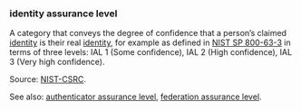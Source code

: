 ### identity assurance level

<p class="c8"><span>A category that conveys the degree of confidence that a person’s claimed </span><span class="c2"><a class="c3" href="#h.z1gairv0pej5">identity</a></span><span>&nbsp;is their real </span><span class="c2"><a class="c3" href="#h.z1gairv0pej5">identity</a></span><span>, for example as defined in </span><span class="c2"><a class="c3" href="https://www.google.com/url?q=https://pages.nist.gov/800-63-3/sp800-63-3.html&amp;sa=D&amp;source=editors&amp;ust=1706779842710200&amp;usg=AOvVaw2HNXmZS9VladbsBg6rImZH">NIST SP 800-63-3</a></span><span class="c0">&nbsp;in terms of three levels: IAL 1 (Some confidence), IAL 2 (High confidence), IAL 3 (Very high confidence).</span></p><p class="c8"><span>Source: </span><span class="c2"><a class="c3" href="https://www.google.com/url?q=https://csrc.nist.gov/glossary/term/identity_assurance_level&amp;sa=D&amp;source=editors&amp;ust=1706779842710471&amp;usg=AOvVaw369l7wp8w2OW5wtPclrIgf">NIST-CSRC</a></span><span>.</span></p><p class="c8"><span>See also: </span><span class="c2"><a class="c3" href="#h.a7560ebfrt4m">authenticator assurance level</a></span><span>, </span><span class="c2"><a class="c3" href="#h.8fhj7rpnpjy3">federation assurance level</a></span><span class="c0">.</span></p>